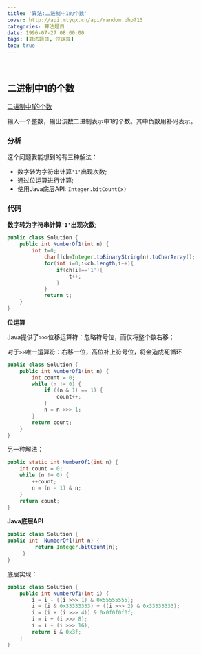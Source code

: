 ```yaml
---
title: '算法:二进制中1的个数'
cover: http://api.mtyqx.cn/api/random.php?13
categories: 算法题目
date: 1996-07-27 08:00:00
tags: [算法题目, 位运算]
toc: true
---
```


<br/>

<!--more-->

## 二进制中1的个数

[二进制中1的个数](https://www.nowcoder.com/practice/8ee967e43c2c4ec193b040ea7fbb10b8?tpId=13&tqId=11164&tPage=1&rp=1&ru=%2Fta%2Fcoding-interviews&qru=%2Fta%2Fcoding-interviews%2Fquestion-ranking)

输入一个整数，输出该数二进制表示中1的个数。其中负数用补码表示。

### 分析

这个问题我能想到的有三种解法：

-   数字转为字符串计算`'1'`出现次数;
-   通过位运算进行计算;
-   使用Java底层API: `Integer.bitCount(x)`

### 代码

**数字转为字符串计算`'1'`出现次数;**

```java
public class Solution {
    public int NumberOf1(int n) {
        int t=0;
            char[]ch=Integer.toBinaryString(n).toCharArray();
            for(int i=0;i<ch.length;i++){
                if(ch[i]=='1'){
                    t++;
                }
            }
            return t;
    }
}
```

**位运算**

Java提供了`>>>`位移运算符：忽略符号位，而仅将整个数右移；

对于`>>`唯一运算符：右移一位，高位补上符号位，将会造成死循环

```java
public class Solution {
    public int NumberOf1(int n) {
        int count = 0;
        while (n != 0) {
            if ((n & 1) == 1) {
                count++;
            }
            n = n >>> 1;
        }
        return count;
    }
}
```

另一种解法：

```java
public static int NumberOf1(int n) {
    int count = 0;
    while (n != 0) {
        ++count;
        n = (n - 1) & n;
    }
    return count;
}
```

**Java底层API**

```java
public class Solution {
public int  NumberOf1(int n) {
         return Integer.bitCount(n);
     }
} 
```

底层实现：

```java
public class Solution {
    public int NumberOf1(int i) {
        i = i - ((i >>> 1) & 0x55555555);
        i = (i & 0x33333333) + ((i >>> 2) & 0x33333333);
        i = (i + (i >>> 4)) & 0x0f0f0f0f;
        i = i + (i >>> 8);
        i = i + (i >>> 16);
        return i & 0x3f;
    }
}
```

